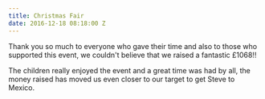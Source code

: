 ```yaml
---
title: Christmas Fair
date: 2016-12-18 08:18:00 Z
---
```


Thank you so much to everyone who gave their time and also to those who supported this event, we couldn't believe that we raised a fantastic £1068!!

The children really enjoyed the event and a great time was had by all, the money raised has moved us even closer to our target to get Steve to Mexico.